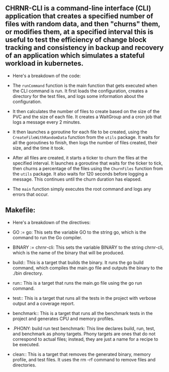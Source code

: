 ## CHRNR-CLI is a command-line interface (CLI) application that creates a specified number of files with random data, and then "churns" them, or modifies them, at a specified interval this is useful to test the efficiency of change block tracking and consistency in backup and recovery of an application which simulates a stateful workload in kubernetes.

* Here's a breakdown of the code:

- The `runCommand` function is the main function that gets executed when the CLI command is run. It first loads the configuration, creates a directory for the test files, and logs some information about the configuration. 

- It then calculates the number of files to create based on the size of the PVC and the size of each file. It creates a WaitGroup and a cron job that logs a message every 2 minutes.

- It then launches a goroutine for each file to be created, using the `CreateFileWithRandomData` function from the `utils` package. It waits for all the goroutines to finish, then logs the number of files created, their size, and the time it took.

- After all files are created, it starts a ticker to churn the files at the specified interval. It launches a goroutine that waits for the ticker to tick, then churns a percentage of the files using the `ChurnFiles` function from the `utils` package. It also waits for 120 seconds before logging a message. This continues until the churn duration has elapsed.

- The `main` function simply executes the root command and logs any errors that occur.

## Makefile: 

* Here's a breakdown of the directives:

- GO := go: This sets the variable GO to the string go, which is the command to run the Go compiler.

- BINARY := chrnr-cli: This sets the variable BINARY to the string chrnr-cli, which is the name of the binary that will be produced.

- build:: This is a target that builds the binary. It runs the go build command, which compiles the main.go file and outputs the binary to the ./bin directory.

- run:: This is a target that runs the main.go file using the go run command.

- test:: This is a target that runs all the tests in the project with verbose output and a coverage report.

- benchmark:: This is a target that runs all the benchmark tests in the project and generates CPU and memory profiles.

- .PHONY: build run test benchmark: This line declares build, run, test, and benchmark as phony targets. Phony targets are ones that do not correspond to actual files; instead, they are just a name for a recipe to be executed.

- clean:: This is a target that removes the generated binary, memory profile, and test files. It uses the rm -rf command to remove files and directories.

